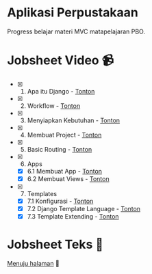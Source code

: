 # Aplikasi Perpustakaan
Progress belajar materi MVC matapelajaran PBO.

# Jobsheet Video 📹
- [x] 1. Apa itu Django - [Tonton](https://youtu.be/Cj89fGNiMSk)
- [x] 2. Workflow - [Tonton](https://youtu.be/xN8sAeMPsEg)
- [x] 3. Menyiapkan Kebutuhan - [Tonton](https://youtu.be/5OAN7FhO-lw)
- [x] 4. Membuat Project - [Tonton](https://youtu.be/pJxiLVaVvIg)
- [x] 5. Basic Routing - [Tonton](https://youtu.be/jvMQR9u3Rgg)
- [x] 6. Apps
  - [x] 6.1 Membuat App - [Tonton](https://youtu.be/R-SZTFZQ8Sg)
  - [x] 6.2 Membuat Views - [Tonton](https://youtu.be/sPFigndffM8)
- [x] 7. Templates
  - [x] 7.1 Konfigurasi - [Tonton](https://youtu.be/5UScV1i0MoM)
  - [x] 7.2 Django Template Language - [Tonton](https://youtu.be/amP6jUVhp2g)
  - [x] 7.3 Template Extending - [Tonton](https://youtu.be/fLOWCJYfGXQ)

# Jobsheet Teks 📝
[Menuju halaman](https://github.com/writerlab/jobsheets) 🚀